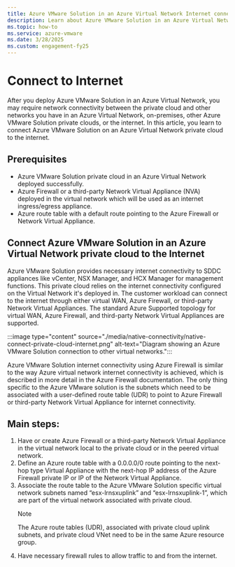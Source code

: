 ```yaml
---
title: Azure VMware Solution in an Azure Virtual Network Internet connectivity design consideration (Public preview)
description: Learn about Azure VMware Solution in an Azure Virtual Network Internet connectivity design consideration.
ms.topic: how-to
ms.service: azure-vmware
ms.date: 3/28/2025
ms.custom: engagement-fy25
---
```


# Connect to Internet

After you deploy Azure VMware Solution in an Azure Virtual Network, you may require network connectivity between the private cloud and other networks you have in an Azure Virtual Network, on-premises, other Azure VMware Solution private clouds, or the internet. In this article, you learn to connect Azure VMware Solution on an Azure Virtual Network private cloud to the internet.

## Prerequisites
- Azure VMware Solution private cloud in an Azure Virtual Network deployed successfully.
- Azure Firewall or a third-party Network Virtual Appliance (NVA) deployed in the virtual network which will be used as an internet ingress/egress appliance.
- Azure route table with a default route pointing to the Azure Firewall or Network Virtual Appliance.

## Connect Azure VMware Solution in an Azure Virtual Network private cloud to the Internet

Azure VMware Solution provides necessary internet connectivity to SDDC appliances like vCenter, NSX Manager, and HCX Manager for management functions. This private cloud relies on the internet connectivity configured on the Virtual Network it's deployed in. The customer workload can connect to the internet through either virtual WAN, Azure Firewall, or third-party Network Virtual Appliances. The standard Azure Supported topology for virtual WAN, Azure Firewall, and third-party Network Virtual Appliances are supported.

:::image type="content" source="./media/native-connectivity/native-connect-private-cloud-internet.png" alt-text="Diagram showing an Azure VMware Solution connection to other virtual networks."::: 

Azure VMware Solution internet connectivity using Azure Firewall is similar to the way Azure virtual network internet connectivity is achieved, which is described in more detail in the Azure Firewall documentation. The only thing specific to the Azure VMware solution is the subnets which need to be associated with a user-defined route table (UDR) to point to Azure Firewall or third-party Network Virtual Appliance for internet connectivity.

## Main steps:

1. Have or create Azure Firewall or a third-party Network Virtual Appliance in the virtual network local to the private cloud or in the peered virtual network.
2. Define an Azure route table with a 0.0.0.0/0 route pointing to the next-hop type Virtual Appliance with the next-hop IP address of the Azure Firewall private IP or IP of the Network Virtual Appliance.
3. Associate the route table to the Azure VMware Solution specific virtual network subnets named “esx-lrnsxuplink” and “esx-lrnsxuplink-1”, which are part of the virtual network associated with private cloud.
    >[!Note] 
    >The Azure route tables (UDR), associated with private cloud uplink subnets, and private cloud VNet need to be in the same Azure resource group.
4. Have necessary firewall rules to allow traffic to and from the internet.
